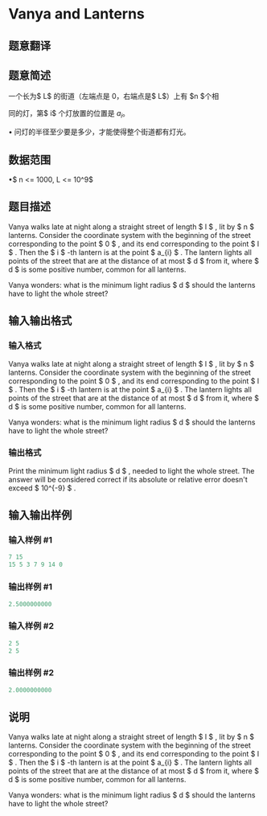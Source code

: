 # Vanya and Lanterns

## 题意翻译

## 题意简述

⼀个⻓为$ L$ 的街道（左端点是 $0$，右端点是$ L$）上有 $n $个相

同的灯，第$ i$ 个灯放置的位置是 $a_i$。

• 问灯的半径⾄少要是多少，才能使得整个街道都有灯光。

## 数据范围

•$ n <= 1000, L <= 10^9$

## 题目描述

Vanya walks late at night along a straight street of length $ l $ , lit by $ n $ lanterns. Consider the coordinate system with the beginning of the street corresponding to the point $ 0 $ , and its end corresponding to the point $ l $ . Then the $ i $ -th lantern is at the point $ a_{i} $ . The lantern lights all points of the street that are at the distance of at most $ d $ from it, where $ d $ is some positive number, common for all lanterns.

Vanya wonders: what is the minimum light radius $ d $ should the lanterns have to light the whole street?

## 输入输出格式

### 输入格式

Vanya walks late at night along a straight street of length $ l $ , lit by $ n $ lanterns. Consider the coordinate system with the beginning of the street corresponding to the point $ 0 $ , and its end corresponding to the point $ l $ . Then the $ i $ -th lantern is at the point $ a_{i} $ . The lantern lights all points of the street that are at the distance of at most $ d $ from it, where $ d $ is some positive number, common for all lanterns.

Vanya wonders: what is the minimum light radius $ d $ should the lanterns have to light the whole street?

### 输出格式

Print the minimum light radius $ d $ , needed to light the whole street. The answer will be considered correct if its absolute or relative error doesn't exceed $ 10^{-9} $ .

## 输入输出样例

### 输入样例 #1

```cpp
7 15
15 5 3 7 9 14 0

```
### 输出样例 #1

```cpp
2.5000000000

```
### 输入样例 #2

```cpp
2 5
2 5

```
### 输出样例 #2

```cpp
2.0000000000

```
## 说明

Vanya walks late at night along a straight street of length $ l $ , lit by $ n $ lanterns. Consider the coordinate system with the beginning of the street corresponding to the point $ 0 $ , and its end corresponding to the point $ l $ . Then the $ i $ -th lantern is at the point $ a_{i} $ . The lantern lights all points of the street that are at the distance of at most $ d $ from it, where $ d $ is some positive number, common for all lanterns.

Vanya wonders: what is the minimum light radius $ d $ should the lanterns have to light the whole street?

